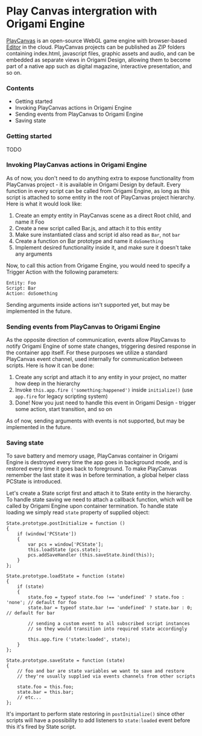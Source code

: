 # Play Canvas intergration with Origami Engine

[PlayCanvas](https://github.com/playcanvas/engine) is an open-source WebGL game engine with browser-based [Editor](https://playcanvas.com/) in the cloud. PlayCanvas projects can be published as ZIP folders containing index.html, javascript files, graphic assets and audio, and can be embedded as separate views in Origami Design, allowing them to become part of a native app such as digital magazine, interactive presentation, and so on.

### Contents
- Getting started
- Invoking PlayCanvas actions in Origami Engine
- Sending events from PlayCanvas to Origami Engine
- Saving state

### Getting started
TODO

### Invoking PlayCanvas actions in Origami Engine
As of now, you don't need to do anything extra to expose functionality from PlayCanvas project - it is available in Origami Design by default. Every function in every script can be called from Origami Engine, as long as this script is attached to some entity in the root of PlayCanvas project hierarchy. Here is what it would look like:

1. Create an empty entity in PlayCanvas scene as a direct Root child, and name it Foo
2. Create a new script called Bar.js, and attach it to this entity
3. Make sure instantiated class and script id also read as `Bar`, not `bar`
4. Create a function on Bar prototype and name it `doSomething`
5. Implement desired functionality inside it, and make sure it doesn't take any arguments

Now, to call this action from Origame Engine, you would need to specify a Trigger Action with the following parameters:
```
Entity: Foo
Script: Bar
Action: doSomething
```
Sending arguments inside actions isn't supported yet, but may be implemented in the future.

### Sending events from PlayCanvas to Origami Engine
As the opposite direction of communication, events allow PlayCanvas to notify Origami Engine of some state changes, triggering desired response in the container app itself. For these purposes we utilize a standard PlayCanvas event channel, used internally for communication between scripts. Here is how it can be done:

1. Create any script and attach it to any entity in your project, no matter how deep in the hierarchy
2. Invoke `this.app.fire ('something:happened')` inside `initialize()` (use `app.fire` for legacy scripting system)
3. Done! Now you just need to handle this event in Origami Design - trigger some action, start transition, and so on

As of now, sending arguments with events is not supported, but may be implemented in the future.

### Saving state
To save battery and memory usage, PlayCanvas container in Origami Engine is destroyed every time the app goes in background mode, and is restored every time it goes back to foreground. To make PlayCanvas remember the last state it was in before termination, a global helper class PCState is introduced.

Let's create a State script first and attach it to State entity in the hierarchy. To handle state saving we need to attach a callback function, which will be called by Origami Engine upon container termination. To handle state loading we simply read `state` property of supplied object:
```
State.prototype.postInitialize = function ()
{
    if (window['PCState'])
    {
        var pcs = window['PCState'];
        this.loadState (pcs.state);
        pcs.addSaveHandler (this.saveState.bind(this));
    }
};

State.prototype.loadState = function (state)
{
    if (state)
    {
        state.foo = typeof state.foo !== 'undefined' ? state.foo : 'none'; // default for foo
        state.bar = typeof state.bar !== 'undefined' ? state.bar : 0; // default for bar

        // sending a custom event to all subscribed script instances
        // so they would transition into required state accordingly
        
        this.app.fire ('state:loaded', state);
    }   
};

State.prototype.saveState = function (state)
{
    // foo and bar are state variables we want to save and restore
    // they're usually supplied via events channels from other scripts

    state.foo = this.foo;
    state.bar = this.bar;
    // etc...
};
```
It's important to perform state restoring in `postInitialize()` since other scripts will have a possibility to add listeners to `state:loaded` event before this it's fired by State script.






